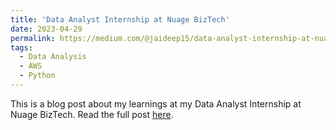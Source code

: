 ```yaml
---
title: 'Data Analyst Internship at Nuage BizTech'
date: 2023-04-29
permalink: https://medium.com/@jaideep15/data-analyst-internship-at-nuage-biztech-e178da6d4ec1
tags:
  - Data Analysis
  - AWS
  - Python
---
```


This is a blog post about my learnings at my Data Analyst Internship at Nuage BizTech. Read the full post [here](https://medium.com/@jaideep15/data-analyst-internship-at-nuage-biztech-e178da6d4ec1).